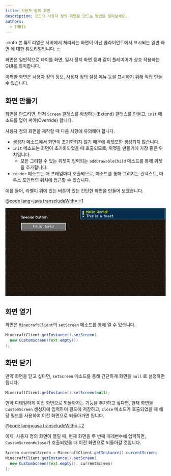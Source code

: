 ```yaml
---
title: 사용자 정의 화면
description: 모드의 사용자 정의 화면을 만드는 방법을 알아보세요.
authors:
  - IMB11
---
```


:::info
본 튜토리얼은 서버에서 처리되는 화면이 아닌 클라이언트에서 표시되는 일반 화면 에 대한 튜토리얼입니다.
:::

화면은 일반적으로 타이틀 화면, 일시 정지 화면 등과 같이 플레이어가 상호 작용하는 GUI를 의미합니다.

이러한 화면은 사용자 정의 정보, 사용자 정의 설정 메뉴 등을 표시하기 위해 직접 만들 수 있습니다.

## 화면 만들기

화면을 만드려면, 먼저 `Screen` 클래스를 확장하는(Extend) 클래스를 만들고, `init` 메소드를 덮어 써야(Override) 합니다.

사용자 정의 화면을 제작할 때 다음 사항에 유의해야 합니다.

- 생성자 메소드에서 화면이 초기화되지 않기 때문에 위젯또한 생성되지 않습니다.
- `init` 메소드는 화면이 초기화되었을 때 호출되므로, 위젯을 만들기에 가장 좋은 위치입니다.
  - 모든 그려질 수 있는 위젯이 입력되는 `addDrawableChild` 메소드를 통해 위젯을 추가합니다.
- `render` 메소드는 매 프레임마다 호출되므로, 메소드를 통해 그려지는 컨텍스트, 마우스 포인터의 위치에 접근할 수 있습니다.

예를 들어, 라벨이 위에 있는 버튼이 있는 간단한 화면을 만들어 보겠습니다.

@[code lang=java transcludeWith=:::1](@/reference/1.21.8/src/client/java/com/example/docs/rendering/screens/CustomScreen.java)

![사용자 정의 화면 1](/assets/develop/rendering/gui/custom-1-example.png)

## 화면 열기

화면은 `MinecraftClient`의 `setScreen` 메소드를 통해 열 수 있습니다.

```java
MinecraftClient.getInstance().setScreen(
  new CustomScreen(Text.empty())
);
```

## 화면 닫기

만약 화면을 닫고 싶다면, `setScreen` 메소드를 통해 간단하게 화면을 `null` 로 설정하면 됩니다.

```java
MinecraftClient.getInstance().setScreen(null);
```

만약 디테일하게 이전 화면으로 되돌아가는 기능을 추가하고 싶다면, 현재 화면을 `CustomScreen` 생성자에 입력하여 필드에 저장하고, `close` 메소드가 호출되었을 때 해당 필드를 사용하여 이전 화면으로 되돌아가면 됩니다.

@[code lang=java transcludeWith=:::2](@/reference/1.21.8/src/client/java/com/example/docs/rendering/screens/CustomScreen.java)

이제, 사용자 정의 화면이 열릴 때, 현재 화면을 두 번째 매개변수에 입력하면, `CustomScreen#close`가 호출되었을 때 이전 화면으로 되돌아갈 것입니다.

```java
Screen currentScreen = MinecraftClient.getInstance().currentScreen;
MinecraftClient.getInstance().setScreen(
  new CustomScreen(Text.empty(), currentScreen)
);
```

